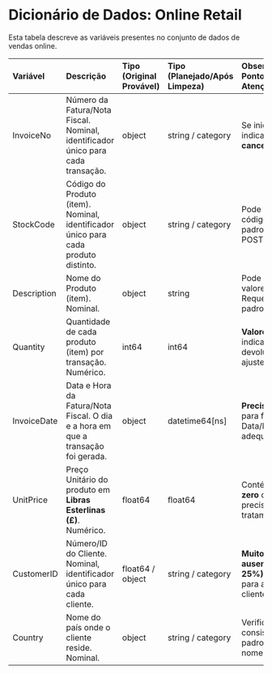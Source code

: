 # Dicionário de Dados: Online Retail

Esta tabela descreve as variáveis presentes no conjunto de dados de vendas online.

| Variável    | Descrição                                                                         | Tipo (Original Provável) | Tipo (Planejado/Após Limpeza) | Observações / Pontos de Atenção                                     |
| :---------- | :-------------------------------------------------------------------------------- | :----------------------- | :---------------------------- | :------------------------------------------------------------------ |
| InvoiceNo   | Número da Fatura/Nota Fiscal. Nominal, identificador único para cada transação.    | object                   | string / category             | Se iniciar com 'c', indica um **cancelamento**.                    |
| StockCode   | Código do Produto (item). Nominal, identificador único para cada produto distinto. | object                   | string / category             | Pode conter códigos não padronizados (ex: POST, MANUAL).          |
| Description | Nome do Produto (item). Nominal.                                                  | object                   | string                        | Pode conter valores ausentes. Requer limpeza e padronização.        |
| Quantity    | Quantidade de cada produto (item) por transação. Numérico.                          | int64                    | int64                         | **Valores negativos** indicam devoluções ou ajustes.                 |
| InvoiceDate | Data e Hora da Fatura/Nota Fiscal. O dia e a hora em que a transação foi gerada.  | object                   | datetime64[ns]                | **Precisa converter** para formato Data/Hora adequado.              |
| UnitPrice   | Preço Unitário do produto em **Libras Esterlinas (£)**. Numérico.                  | float64                  | float64                       | Contém **valores zero** que podem precisar de tratamento/análise.   |
| CustomerID  | Número/ID do Cliente. Nominal, identificador único para cada cliente.             | float64 / object         | string / category             | **Muitos valores ausentes (~20-25%)**. Essencial para análise do cliente. |
| Country     | Nome do país onde o cliente reside. Nominal.                                      | object                   | string / category             | Verificar consistência e padronização dos nomes dos países.         |